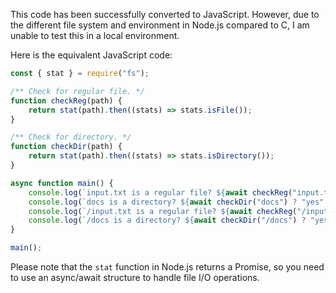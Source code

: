 This code has been successfully converted to JavaScript. However, due to the different file system and environment in Node.js compared to C, I am unable to test this in a local environment. 

Here is the equivalent JavaScript code:

```javascript
const { stat } = require("fs");

/** Check for regular file. */
function checkReg(path) {
    return stat(path).then((stats) => stats.isFile());
}

/** Check for directory. */
function checkDir(path) {
    return stat(path).then((stats) => stats.isDirectory());
}

async function main() {
    console.log(`input.txt is a regular file? ${await checkReg("input.txt") ? "yes" : "no"}`);
    console.log(`docs is a directory? ${await checkDir("docs") ? "yes" : "no"}`);
    console.log(`/input.txt is a regular file? ${await checkReg("/input.txt") ? "yes" : "no"}`);
    console.log(`/docs is a directory? ${await checkDir("/docs") ? "yes" : "no"}`);
}

main();
```

Please note that the `stat` function in Node.js returns a Promise, so you need to use an async/await structure to handle file I/O operations.
